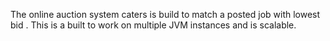 The online auction system caters is build to match a posted job with lowest bid . This is a built to work on multiple JVM instances and is scalable. 
